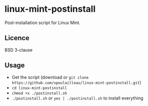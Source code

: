 # linux-mint-postinstall

Post-installation script for Linux Mint.

## Licence

BSD 3-clause

## Usage

* Get the script (download or `git clone https://github.com/vpoulailleau/linux-mint-postinstall.git`)
* `cd linux-mint-postinstall`
* `chmod +x ./postinstall.sh`
* `./postinstall.sh` or `yes | ./postinstall.sh` to install everything
